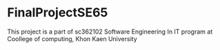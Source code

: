 # FinalProjectSE65
This project is a part of sc362102 Software Engineering In IT program at Coollege of computing, Khon Kaen University 
